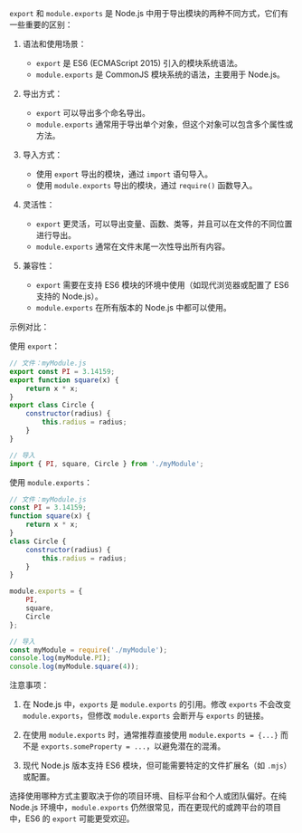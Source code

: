 `export` 和 `module.exports` 是 Node.js 中用于导出模块的两种不同方式，它们有一些重要的区别：

1. 语法和使用场景：

   - `export` 是 ES6 (ECMAScript 2015) 引入的模块系统语法。
   - `module.exports` 是 CommonJS 模块系统的语法，主要用于 Node.js。

2. 导出方式：

   - `export` 可以导出多个命名导出。
   - `module.exports` 通常用于导出单个对象，但这个对象可以包含多个属性或方法。

3. 导入方式：

   - 使用 `export` 导出的模块，通过 `import` 语句导入。
   - 使用 `module.exports` 导出的模块，通过 `require()` 函数导入。

4. 灵活性：

   - `export` 更灵活，可以导出变量、函数、类等，并且可以在文件的不同位置进行导出。
   - `module.exports` 通常在文件末尾一次性导出所有内容。

5. 兼容性：

   - `export` 需要在支持 ES6 模块的环境中使用（如现代浏览器或配置了 ES6 支持的 Node.js）。
   - `module.exports` 在所有版本的 Node.js 中都可以使用。

示例对比：

使用 `export`：

```javascript
// 文件：myModule.js
export const PI = 3.14159;
export function square(x) {
    return x * x;
}
export class Circle {
    constructor(radius) {
        this.radius = radius;
    }
}

// 导入
import { PI, square, Circle } from './myModule';
```

使用 `module.exports`：

```javascript
// 文件：myModule.js
const PI = 3.14159;
function square(x) {
    return x * x;
}
class Circle {
    constructor(radius) {
        this.radius = radius;
    }
}

module.exports = {
    PI,
    square,
    Circle
};

// 导入
const myModule = require('./myModule');
console.log(myModule.PI);
console.log(myModule.square(4));
```

注意事项：

1. 在 Node.js 中，`exports` 是 `module.exports` 的引用。修改 `exports` 不会改变 `module.exports`，但修改 `module.exports` 会断开与 `exports` 的链接。

2. 在使用 `module.exports` 时，通常推荐直接使用 `module.exports = {...}` 而不是 `exports.someProperty = ...`，以避免潜在的混淆。

3. 现代 Node.js 版本支持 ES6 模块，但可能需要特定的文件扩展名（如 `.mjs`）或配置。

选择使用哪种方式主要取决于你的项目环境、目标平台和个人或团队偏好。在纯 Node.js 环境中，`module.exports` 仍然很常见，而在更现代的或跨平台的项目中，ES6 的 `export` 可能更受欢迎。
